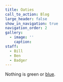 ```yaml
---
title: Oaties
call_to_action: Blog
large_header: false
show_in_navigation: true
navigation_order: 2
gallery:
  - image: ''
    caption:
staff:
  - Bill
  - Ben
  - Badger
---
```

Nothing is green or [blue](/services/).